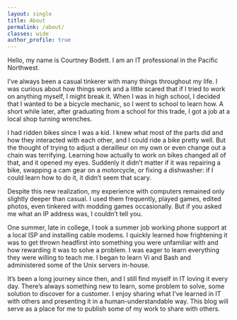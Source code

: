 ```yaml
---
layout: single
title: About
permalink: /about/
classes: wide
author_profile: true
---
```


Hello, my name is Courtney Bodett. I am an IT professional in the Pacific Northwest. 

I’ve always been a casual tinkerer with many things throughout my life. I was curious about how things work and a little scared that if I tried to work on anything myself, I might break it. When I was in high school, I decided that I wanted to be a bicycle mechanic, so I went to school to learn how. A short while later, after graduating from a school for this trade, I got a job at a local shop turning wrenches.

I had ridden bikes since I was a kid. I knew what most of the parts did and how they interacted with each other, and I could ride a bike pretty well. But the thought of trying to adjust a derailleur on my own or even change out a chain was terrifying. Learning how actually to work on bikes changed all of that, and it opened my eyes. Suddenly it didn’t matter if it was repairing a bike, swapping a cam gear on a motorcycle, or fixing a dishwasher: if I could learn how to do it, it didn’t seem that scary.

Despite this new realization, my experience with computers remained only slightly deeper than casual. I used them frequently, played games, edited photos, even tinkered with modding games occasionally. But if you asked me what an IP address was, I couldn’t tell you. 

One summer, late in college, I took a summer job working phone support at a local ISP and installing cable modems. I quickly learned how frightening it was to get thrown headfirst into something you were unfamiliar with and how rewarding it was to solve a problem. I was eager to learn everything they were willing to teach me. I began to learn Vi and Bash and administered some of the Unix servers in-house.

It’s been a long journey since then, and I still find myself in IT loving it every day. There’s always something new to learn, some problem to solve, some solution to discover for a customer. I enjoy sharing what I’ve learned in IT with others and presenting it in a human-understandable way. This blog will serve as a place for me to publish some of my work to share with others.